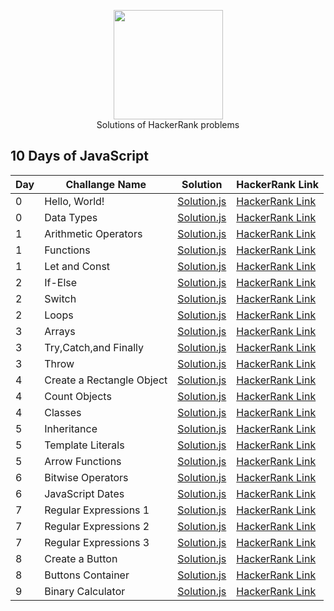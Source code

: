 <p align="center">
    <a href="https://www.hackerrank.com/furkankasikci45">
        <img height=175 src="https://hrcdn.net/hackerrank/assets/styleguide/logo_wordmark-13074b67abceb42ce8fd38bdeaac6926.svg">
    </a>
    <br>Solutions of HackerRank problems
</p>

## 10 Days of JavaScript
| Day | Challange Name | Solution | HackerRank Link |
|-----|----------------|----------|-----------------|
|  0  | Hello, World! |[Solution.js](https://github.com/kashichi/HackerRank-Solutions/blob/main/src/10_Days_Of_JS/1helloworld.js)|[HackerRank Link](https://www.hackerrank.com/challenges/js10-hello-world)|
|  0  | Data Types |[Solution.js](https://github.com/kashichi/HackerRank-Solutions/blob/main/src/10_Days_Of_JS/2datatypes.js)|[HackerRank Link](https://www.hackerrank.com/challenges/js10-data-types)|
|  1  | Arithmetic Operators |[Solution.js](https://github.com/kashichi/HackerRank-Solutions/blob/main/src/10_Days_Of_JS/4arithmeticoperators.js)|[HackerRank Link](https://www.hackerrank.com/challenges/js10-arithmetic-operators)|
|  1  | Functions |[Solution.js](https://github.com/kashichi/HackerRank-Solutions/blob/main/src/10_Days_Of_JS/5functions.js)|[HackerRank Link](https://www.hackerrank.com/challenges/js10-function)|
|  1  | Let and Const |[Solution.js](https://github.com/kashichi/HackerRank-Solutions/blob/main/src/10_Days_Of_JS/6letandcost.js)|[HackerRank Link](https://www.hackerrank.com/challenges/js10-let-and-const)|
|  2  | If-Else |[Solution.js](https://github.com/kashichi/HackerRank-Solutions/blob/main/src/10_Days_Of_JS/7ifelse.js)|[HackerRank Link](https://www.hackerrank.com/challenges/js10-if-else)|
|  2  | Switch |[Solution.js](https://github.com/kashichi/HackerRank-Solutions/blob/main/src/10_Days_Of_JS/8switchcase.js)|[HackerRank Link](https://www.hackerrank.com/challenges/js10-switch)|
|  2  | Loops |[Solution.js](https://github.com/kashichi/HackerRank-Solutions/blob/main/src/10_Days_Of_JS/3loops.js)|[HackerRank Link](https://www.hackerrank.com/challenges/js10-loops)|
|  3  | Arrays |[Solution.js](https://github.com/kashichi/HackerRank-Solutions/blob/main/src/10_Days_Of_JS/9arrays.js)|[HackerRank Link](https://www.hackerrank.com/challenges/js10-arrays)|
|  3  | Try,Catch,and Finally |[Solution.js](https://github.com/kashichi/HackerRank-Solutions/blob/main/src/10_Days_Of_JS/10trycatch.js)|[HackerRank Link](https://www.hackerrank.com/challenges/js10-try-catch-and-finally/)|
|  3  | Throw |[Solution.js](https://github.com/kashichi/HackerRank-Solutions/blob/main/src/10_Days_Of_JS/11throw.js)|[HackerRank Link](https://www.hackerrank.com/challenges/js10-throw)|
|  4  | Create a Rectangle Object |[Solution.js](https://github.com/kashichi/HackerRank-Solutions/blob/main/src/10_Days_Of_JS/12object.js)|[HackerRank Link](https://www.hackerrank.com/challenges/js10-objects)|
|  4  | Count Objects |[Solution.js](https://github.com/kashichi/HackerRank-Solutions/blob/main/src/10_Days_Of_JS/13countobject.js)|[HackerRank Link](https://www.hackerrank.com/challenges/js10-count-objects)|
|  4  | Classes |[Solution.js](https://github.com/kashichi/HackerRank-Solutions/blob/main/src/10_Days_Of_JS/14classes.js)|[HackerRank Link](https://www.hackerrank.com/challenges/js10-class)|
|  5  | Inheritance |[Solution.js](https://github.com/kashichi/HackerRank-Solutions/blob/main/src/10_Days_Of_JS/15inheritance.js)|[HackerRank Link](https://www.hackerrank.com/challenges/js10-inheritance)|
|  5  | Template Literals |[Solution.js](https://github.com/kashichi/HackerRank-Solutions/blob/main/src/10_Days_Of_JS/16template.js)|[HackerRank Link](https://www.hackerrank.com/challenges/js10-template-literals)|
|  5  | Arrow Functions |[Solution.js](https://github.com/kashichi/HackerRank-Solutions/blob/main/src/10_Days_Of_JS/17arrowfunction.js)|[HackerRank Link](https://www.hackerrank.com/challenges/js10-arrows)|
|  6  | Bitwise Operators |[Solution.js](https://github.com/kashichi/HackerRank-Solutions/blob/main/src/10_Days_Of_JS/19bitwise.js)|[HackerRank Link](https://www.hackerrank.com/challenges/js10-bitwise)|
|  6  | JavaScript Dates |[Solution.js](https://github.com/kashichi/HackerRank-Solutions/blob/main/src/10_Days_Of_JS/18date.js)|[HackerRank Link](https://www.hackerrank.com/challenges/js10-date)|
|  7  | Regular Expressions 1 |[Solution.js](https://github.com/kashichi/HackerRank-Solutions/blob/main/src/10_Days_Of_JS/20regex1.js)|[HackerRank Link](https://www.hackerrank.com/challenges/js10-regexp-1)|
|  7  | Regular Expressions 2 |[Solution.js](https://github.com/kashichi/HackerRank-Solutions/blob/main/src/10_Days_Of_JS/21regex2.js)|[HackerRank Link](https://www.hackerrank.com/challenges/js10-regexp-2)|
|  7  | Regular Expressions 3 |[Solution.js](https://github.com/kashichi/HackerRank-Solutions/blob/main/src/10_Days_Of_JS/22regex3.js)|[HackerRank Link](https://www.hackerrank.com/challenges/js10-regexp-3)|
|  8  | Create a Button |[Solution.js](https://github.com/kashichi/HackerRank-Solutions/tree/main/src/10_Days_Of_JS/createButton)|[HackerRank Link](https://www.hackerrank.com/challenges/js10-create-a-button)|
|  8  | Buttons Container |[Solution.js](https://github.com/kashichi/HackerRank-Solutions/tree/main/src/10_Days_Of_JS/buttonsContainer)|[HackerRank Link](https://www.hackerrank.com/challenges/js10-buttons-container)|
|  9  | Binary Calculator |[Solution.js](https://github.com/kashichi/HackerRank-Solutions/tree/main/src/10_Days_Of_JS/binaryCalculator)|[HackerRank Link](https://www.hackerrank.com/challenges/js10-binary-calculator)|
